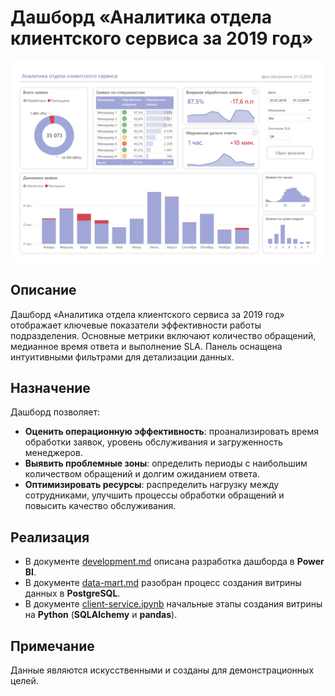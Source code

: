 # Дашборд «Аналитика отдела клиентского сервиса за 2019 год»
![dash](images/dash-5.jpg)

## Описание
Дашборд «Аналитика отдела клиентского сервиса за 2019 год» отображает ключевые показатели эффективности работы подразделения.
Основные метрики включают количество обращений, медианное время ответа и выполнение SLA.
Панель оснащена интуитивными фильтрами для детализации данных.

## Назначение
Дашборд позволяет:
- **Оценить операционную эффективность**: проанализировать время обработки заявок, уровень обслуживания и загруженность менеджеров.
- **Выявить проблемные зоны**: определить периоды с наибольшим количеством обращений и долгим ожиданием ответа.
- **Оптимизировать ресурсы**: распределить нагрузку между сотрудниками, улучшить процессы обработки обращений и повысить качество обслуживания.

## Реализация
- В документе [development.md](development.md) описана разработка дашборда в **Power BI**.
- В документе [data-mart.md](data-mart.md) разобран процесс создания витрины данных в **PostgreSQL**.
- В документе [client-service.ipynb](client-service.ipynb) начальные этапы создания витрины на **Python** (**SQLAlchemy** и **pandas**).

## Примечание
Данные являются искусственными и созданы для демонстрационных целей.
